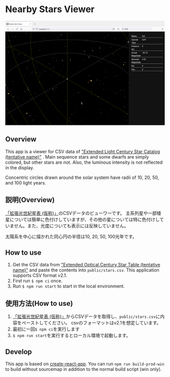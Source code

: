 # Nearby Stars Viewer

![](./screenshot.png "screenshot")

## Overview
This app is a viewer for CSV data of ["Extended Light Century Star Catalog (tentative name)"](http://startide.jp/astro/lcc/x/) .
Main sequence stars and some dwarfs are simply colored, but other stars are not. Also, the luminous intensity is not reflected in the display.

Concentric circles drawn around the solar system have radii of 10, 20, 50, and 100 light years.

## 説明(Overview)

[「拡張光世紀星表 (仮称)」](http://startide.jp/astro/lcc/x/)のCSVデータのビューワーです。
主系列星や一部矮星については簡単に色付けしていますが、その他の星については特に色付けしていません。また、光度についても表示には反映していません。

太陽系を中心に描かれた同心円の半径は10, 20, 50, 100光年です。

## How to use

1. Get the CSV data from ["Extended Optical Century Star Table (tentative name)"](http://startide.jp/astro/lcc/x/) and paste the contents into `public/stars.csv`.
This application supports CSV format v2.1.
1. First run `$ npm ci` once.
1. Run `$ npm run start` to start in the local environment.


## 使用方法(How to use)

1. [「拡張光世紀星表 (仮称)」](http://startide.jp/astro/lcc/x/)からCSVデータを取得し、`public/stars.csv`に内容をペーストしてください。
csvのフォーマットはv2.1を想定しています。
1. 最初に一回`$ npm ci`を実行します
1. `$ npm run start`を実行するとローカル環境で起動します。

## Develop
This app is based on [create-react-app](https://github.com/facebook/create-react-app).
You can run `npm run build-prod-win` to build without sourcemap in addition to the normal build script (win only).
